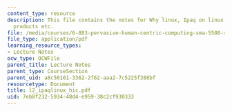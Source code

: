 ```yaml
---
content_type: resource
description: This file contains the notes for Why linux, Ipaq on linux, handheld linux
  products etc.
file: /media/courses/6-883-pervasive-human-centric-computing-sma-5508-spring-2006/7eb8f232593448d4e95938c2cf930333_l2_ipaqlinux_hic.pdf
file_type: application/pdf
learning_resource_types:
- Lecture Notes
ocw_type: OCWFile
parent_title: Lecture Notes
parent_type: CourseSection
parent_uid: a8c50161-3362-2f62-aaa2-7c5225f388bf
resourcetype: Document
title: l2_ipaqlinux_hic.pdf
uid: 7eb8f232-5934-48d4-e959-38c2cf930333
---
```

